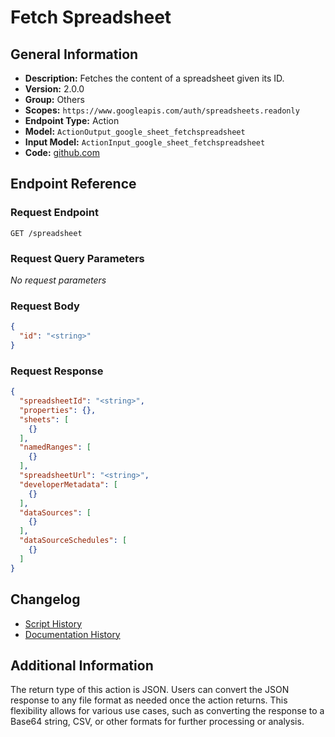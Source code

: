 <!-- BEGIN GENERATED CONTENT -->
# Fetch Spreadsheet

## General Information

- **Description:** Fetches the content of a spreadsheet given its ID.
- **Version:** 2.0.0
- **Group:** Others
- **Scopes:** `https://www.googleapis.com/auth/spreadsheets.readonly`
- **Endpoint Type:** Action
- **Model:** `ActionOutput_google_sheet_fetchspreadsheet`
- **Input Model:** `ActionInput_google_sheet_fetchspreadsheet`
- **Code:** [github.com](https://github.com/NangoHQ/integration-templates/tree/main/integrations/google-sheet/actions/fetch-spreadsheet.ts)


## Endpoint Reference

### Request Endpoint

`GET /spreadsheet`

### Request Query Parameters

_No request parameters_

### Request Body

```json
{
  "id": "<string>"
}
```

### Request Response

```json
{
  "spreadsheetId": "<string>",
  "properties": {},
  "sheets": [
    {}
  ],
  "namedRanges": [
    {}
  ],
  "spreadsheetUrl": "<string>",
  "developerMetadata": [
    {}
  ],
  "dataSources": [
    {}
  ],
  "dataSourceSchedules": [
    {}
  ]
}
```

## Changelog

- [Script History](https://github.com/NangoHQ/integration-templates/commits/main/integrations/google-sheet/actions/fetch-spreadsheet.ts)
- [Documentation History](https://github.com/NangoHQ/integration-templates/commits/main/integrations/google-sheet/actions/fetch-spreadsheet.md)

<!-- END  GENERATED CONTENT -->
## Additional Information
The return type of this action is JSON. Users can convert the JSON response to any file format as needed once the action returns. This flexibility allows for various use cases, such as converting the response to a Base64 string, CSV, or other formats for further processing or analysis.
